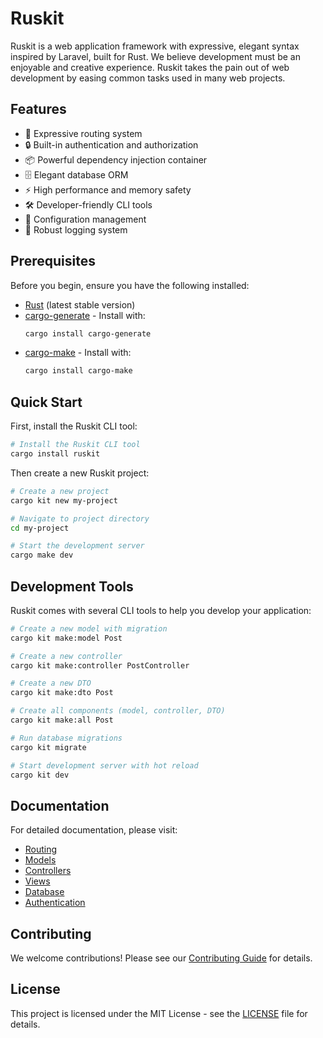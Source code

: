 # Ruskit

Ruskit is a web application framework with expressive, elegant syntax inspired by Laravel, built for Rust. We believe development must be an enjoyable and creative experience. Ruskit takes the pain out of web development by easing common tasks used in many web projects.

## Features

- 🚀 Expressive routing system
- 🔒 Built-in authentication and authorization
- 📦 Powerful dependency injection container
- 🗄️ Elegant database ORM
- ⚡ High performance and memory safety
- 🛠️ Developer-friendly CLI tools
- 🔧 Configuration management
- 📝 Robust logging system

## Prerequisites

Before you begin, ensure you have the following installed:

- [Rust](https://www.rust-lang.org/tools/install) (latest stable version)
- [cargo-generate](https://github.com/cargo-generate/cargo-generate) - Install with:
  ```bash
  cargo install cargo-generate
  ```
- [cargo-make](https://github.com/sagiegurari/cargo-make) - Install with:
  ```bash
  cargo install cargo-make
  ```

## Quick Start

First, install the Ruskit CLI tool:

```bash
# Install the Ruskit CLI tool
cargo install ruskit
```

Then create a new Ruskit project:

```bash
# Create a new project
cargo kit new my-project

# Navigate to project directory
cd my-project

# Start the development server
cargo make dev
```

## Development Tools

Ruskit comes with several CLI tools to help you develop your application:

```bash
# Create a new model with migration
cargo kit make:model Post

# Create a new controller
cargo kit make:controller PostController

# Create a new DTO
cargo kit make:dto Post

# Create all components (model, controller, DTO)
cargo kit make:all Post

# Run database migrations
cargo kit migrate

# Start development server with hot reload
cargo kit dev
```

## Documentation

For detailed documentation, please visit:
- [Routing](/docs/routing.md)
- [Models](/docs/models.md)
- [Controllers](/docs/controllers.md)
- [Views](/docs/views.md)
- [Database](/docs/database.md)
- [Authentication](/docs/auth.md)

## Contributing

We welcome contributions! Please see our [Contributing Guide](CONTRIBUTING.md) for details.

## License

This project is licensed under the MIT License - see the [LICENSE](LICENSE) file for details.